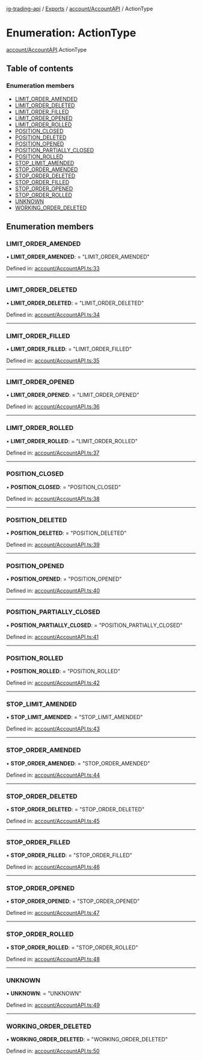 [ig-trading-api](../README.md) / [Exports](../modules.md) / [account/AccountAPI](../modules/account_accountapi.md) / ActionType

# Enumeration: ActionType

[account/AccountAPI](../modules/account_accountapi.md).ActionType

## Table of contents

### Enumeration members

- [LIMIT_ORDER_AMENDED](account_accountapi.actiontype.md#limit_order_amended)
- [LIMIT_ORDER_DELETED](account_accountapi.actiontype.md#limit_order_deleted)
- [LIMIT_ORDER_FILLED](account_accountapi.actiontype.md#limit_order_filled)
- [LIMIT_ORDER_OPENED](account_accountapi.actiontype.md#limit_order_opened)
- [LIMIT_ORDER_ROLLED](account_accountapi.actiontype.md#limit_order_rolled)
- [POSITION_CLOSED](account_accountapi.actiontype.md#position_closed)
- [POSITION_DELETED](account_accountapi.actiontype.md#position_deleted)
- [POSITION_OPENED](account_accountapi.actiontype.md#position_opened)
- [POSITION_PARTIALLY_CLOSED](account_accountapi.actiontype.md#position_partially_closed)
- [POSITION_ROLLED](account_accountapi.actiontype.md#position_rolled)
- [STOP_LIMIT_AMENDED](account_accountapi.actiontype.md#stop_limit_amended)
- [STOP_ORDER_AMENDED](account_accountapi.actiontype.md#stop_order_amended)
- [STOP_ORDER_DELETED](account_accountapi.actiontype.md#stop_order_deleted)
- [STOP_ORDER_FILLED](account_accountapi.actiontype.md#stop_order_filled)
- [STOP_ORDER_OPENED](account_accountapi.actiontype.md#stop_order_opened)
- [STOP_ORDER_ROLLED](account_accountapi.actiontype.md#stop_order_rolled)
- [UNKNOWN](account_accountapi.actiontype.md#unknown)
- [WORKING_ORDER_DELETED](account_accountapi.actiontype.md#working_order_deleted)

## Enumeration members

### LIMIT_ORDER_AMENDED

• **LIMIT_ORDER_AMENDED**: = "LIMIT_ORDER_AMENDED"

Defined in: [account/AccountAPI.ts:33](https://github.com/bennycode/ig-trading-api/blob/1448b27/src/account/AccountAPI.ts#L33)

---

### LIMIT_ORDER_DELETED

• **LIMIT_ORDER_DELETED**: = "LIMIT_ORDER_DELETED"

Defined in: [account/AccountAPI.ts:34](https://github.com/bennycode/ig-trading-api/blob/1448b27/src/account/AccountAPI.ts#L34)

---

### LIMIT_ORDER_FILLED

• **LIMIT_ORDER_FILLED**: = "LIMIT_ORDER_FILLED"

Defined in: [account/AccountAPI.ts:35](https://github.com/bennycode/ig-trading-api/blob/1448b27/src/account/AccountAPI.ts#L35)

---

### LIMIT_ORDER_OPENED

• **LIMIT_ORDER_OPENED**: = "LIMIT_ORDER_OPENED"

Defined in: [account/AccountAPI.ts:36](https://github.com/bennycode/ig-trading-api/blob/1448b27/src/account/AccountAPI.ts#L36)

---

### LIMIT_ORDER_ROLLED

• **LIMIT_ORDER_ROLLED**: = "LIMIT_ORDER_ROLLED"

Defined in: [account/AccountAPI.ts:37](https://github.com/bennycode/ig-trading-api/blob/1448b27/src/account/AccountAPI.ts#L37)

---

### POSITION_CLOSED

• **POSITION_CLOSED**: = "POSITION_CLOSED"

Defined in: [account/AccountAPI.ts:38](https://github.com/bennycode/ig-trading-api/blob/1448b27/src/account/AccountAPI.ts#L38)

---

### POSITION_DELETED

• **POSITION_DELETED**: = "POSITION_DELETED"

Defined in: [account/AccountAPI.ts:39](https://github.com/bennycode/ig-trading-api/blob/1448b27/src/account/AccountAPI.ts#L39)

---

### POSITION_OPENED

• **POSITION_OPENED**: = "POSITION_OPENED"

Defined in: [account/AccountAPI.ts:40](https://github.com/bennycode/ig-trading-api/blob/1448b27/src/account/AccountAPI.ts#L40)

---

### POSITION_PARTIALLY_CLOSED

• **POSITION_PARTIALLY_CLOSED**: = "POSITION_PARTIALLY_CLOSED"

Defined in: [account/AccountAPI.ts:41](https://github.com/bennycode/ig-trading-api/blob/1448b27/src/account/AccountAPI.ts#L41)

---

### POSITION_ROLLED

• **POSITION_ROLLED**: = "POSITION_ROLLED"

Defined in: [account/AccountAPI.ts:42](https://github.com/bennycode/ig-trading-api/blob/1448b27/src/account/AccountAPI.ts#L42)

---

### STOP_LIMIT_AMENDED

• **STOP_LIMIT_AMENDED**: = "STOP_LIMIT_AMENDED"

Defined in: [account/AccountAPI.ts:43](https://github.com/bennycode/ig-trading-api/blob/1448b27/src/account/AccountAPI.ts#L43)

---

### STOP_ORDER_AMENDED

• **STOP_ORDER_AMENDED**: = "STOP_ORDER_AMENDED"

Defined in: [account/AccountAPI.ts:44](https://github.com/bennycode/ig-trading-api/blob/1448b27/src/account/AccountAPI.ts#L44)

---

### STOP_ORDER_DELETED

• **STOP_ORDER_DELETED**: = "STOP_ORDER_DELETED"

Defined in: [account/AccountAPI.ts:45](https://github.com/bennycode/ig-trading-api/blob/1448b27/src/account/AccountAPI.ts#L45)

---

### STOP_ORDER_FILLED

• **STOP_ORDER_FILLED**: = "STOP_ORDER_FILLED"

Defined in: [account/AccountAPI.ts:46](https://github.com/bennycode/ig-trading-api/blob/1448b27/src/account/AccountAPI.ts#L46)

---

### STOP_ORDER_OPENED

• **STOP_ORDER_OPENED**: = "STOP_ORDER_OPENED"

Defined in: [account/AccountAPI.ts:47](https://github.com/bennycode/ig-trading-api/blob/1448b27/src/account/AccountAPI.ts#L47)

---

### STOP_ORDER_ROLLED

• **STOP_ORDER_ROLLED**: = "STOP_ORDER_ROLLED"

Defined in: [account/AccountAPI.ts:48](https://github.com/bennycode/ig-trading-api/blob/1448b27/src/account/AccountAPI.ts#L48)

---

### UNKNOWN

• **UNKNOWN**: = "UNKNOWN"

Defined in: [account/AccountAPI.ts:49](https://github.com/bennycode/ig-trading-api/blob/1448b27/src/account/AccountAPI.ts#L49)

---

### WORKING_ORDER_DELETED

• **WORKING_ORDER_DELETED**: = "WORKING_ORDER_DELETED"

Defined in: [account/AccountAPI.ts:50](https://github.com/bennycode/ig-trading-api/blob/1448b27/src/account/AccountAPI.ts#L50)
